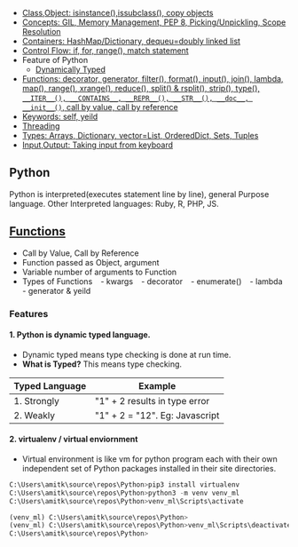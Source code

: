 - [Class,Object: isinstance(),issubclass(), copy objects](Objects-and-Classes)
- [Concepts: GIL, Memory Management, PEP 8, Picking/Unpickling, Scope Resolution](#Concepts)
- [Containers: HashMap/Dictionary, dequeu=doubly linked list](containers)
- [Control Flow: if, for, range(), match statement](Control_Flow)
- Feature of Python
  - [Dynamically Typed](#st)
- [Functions: decorator, generator, filter(), format(), input(), join(), lambda, map(), range(), xrange(), reduce(), split() & rsplit(), strip(), type(), `__ITER__(), __CONTAINS__, __REPR__(), __STR__(), __doc__, __init__()`, call by value, call by reference](#Functions)
- [Keywords: self, yeild](Keywords)
- [Threading](/Threads_Processes_IPC/Threads/Code#p1)
- [Types: Arrays, Dictionary, vector=List, OrderedDict, Sets, Tuples](containers)
- [Input,Output: Taking input from keyboard](Input_Output)

## Python
Python is interpreted(executes statement line by line), general Purpose language. Other Interpreted languages: Ruby, R, PHP, JS.

## [Functions](https://code-with-amitk.github.io/Languages/Scripting/Python/)
- Call by Value, Call by Reference
- Function passed as Object, argument
- Variable number of arguments to Function
- Types of Functions
  - kwargs
  - decorator
  - enumerate()
  - lambda
  - generator & yeild
  
### Features
#### 1. Python is dynamic typed language.
- Dynamic typed means type checking is done at run time.
- **What is Typed?** This means type checking.

|Typed Language|Example|
|---|---|
|1. Strongly|"1" + 2  results in type error|
|2. Weakly|"1" + 2  = "12". Eg: Javascript|

#### 2. virtualenv / virtual enviornment
* Virtual environment is like vm for python program each with their own independent set of Python packages installed in their site directories.
```py
C:\Users\amitk\source\repos\Python>pip3 install virtualenv
C:\Users\amitk\source\repos\Python>python3 -m venv venv_ml
C:\Users\amitk\source\repos\Python>venv_ml\Scripts\activate

(venv_ml) C:\Users\amitk\source\repos\Python>
(venv_ml) C:\Users\amitk\source\repos\Python>venv_ml\Scripts\deactivate.bat
C:\Users\amitk\source\repos\Python>
```
